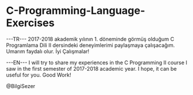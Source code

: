 # C-Programming-Language-Exercises

---TR---
2017-2018 akademik yılının 1. döneminde görmüş olduğum C Programlama Dili II dersindeki deneyimlerimi paylaşmaya çalışacağım.
Umarım faydalı olur.
İyi Çalışmalar!



---EN---
I will try to share my experiences in the C Programming II course I saw in the first semester of 2017-2018 academic year.
I hope, it can be useful for you.
Good Work!


@BilgiSezer
